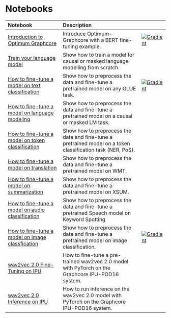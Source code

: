 # Notebooks

| Notebook     |      Description      | |
|:----------|:-------------|:-------------|
| [Introduction to Optimum Graphcore](https://github.com/huggingface/optimum-graphcore/blob/main/notebooks/introduction_to_optimum_graphcore.ipynb) |  Introduce Optimum-Graphcore with a BERT fine-tuning example. | [![Gradient](https://assets.paperspace.io/img/gradient-badge.svg)](https://console.paperspace.com/github/gradient-ai/Graphcore-HuggingFace?machine=Free-IPU-POD16&container=graphcore%2Fpytorch-jupyter%3A2.6.0-ubuntu-20.04-20220804&file=%2Fnotebook-tutorials%2Fintroduction_to_optimum_graphcore.ipynb) |
| [Train your language model](https://github.com/huggingface/optimum-graphcore/blob/main/notebooks/language_modelling_from_scratch.ipynb) | Show how to train a model for causal or masked language modelling from scratch. | |
| [How to fine-tune a model on text classification](https://github.com/huggingface/optimum-graphcore/blob/main/notebooks/text_classification.ipynb) | Show how to preprocess the data and fine-tune a pretrained model on any GLUE task. | [![Gradient](https://assets.paperspace.io/img/gradient-badge.svg)](https://console.paperspace.com/github/gradient-ai/Graphcore-HuggingFace?machine=Free-IPU-POD16&container=graphcore%2Fpytorch-jupyter%3A2.6.0-ubuntu-20.04-20220804&file=%2Fnotebook-tutorials%2Ftext_classification.ipynb) |
| [How to fine-tune a model on language modeling](https://github.com/huggingface/optimum-graphcore/blob/main/notebooks/language_modeling.ipynb)| Show how to preprocess the data and fine-tune a pretrained model on a causal or masked LM task. | |
| [How to fine-tune a model on token classification](https://github.com/huggingface/optimum-graphcore/blob/main/notebooks/token_classification.ipynb) | Show how to preprocess the data and fine-tune a pretrained model on a token classification task (NER, PoS). | |
| [How to fine-tune a model on translation](https://github.com/huggingface/optimum-graphcore/blob/main/notebooks/translation.ipynb) | Show how to preprocess the data and fine-tune a pretrained model on WMT. | |
| [How to fine-tune a model on summarization](https://github.com/huggingface/optimum-graphcore/blob/main/notebooks/summarization.ipynb) | Show how to preprocess the data and fine-tune a pretrained model on XSUM. | | 
| [How to fine-tune a model on audio classification](https://github.com/huggingface/optimum-graphcore/blob/main/notebooks/audio_classification.ipynb)| Show how to preprocess the data and fine-tune a pretrained Speech model on Keyword Spotting | |
| [How to fine-tune a model on image classfication](https://github.com/huggingface/optimum-graphcore/blob/main/notebooks/image_classification.ipynb) |  Show how to preprocess the data and fine-tune a pretrained model on image classification. | [![Gradient](https://assets.paperspace.io/img/gradient-badge.svg)](https://console.paperspace.com/github/gradient-ai/Graphcore-HuggingFace?machine=Free-IPU-POD16&container=graphcore%2Fpytorch-jupyter%3A2.6.0-ubuntu-20.04-20220804&file=%2Fget-started%2Fwalkthrough.ipynb) | 
| [wav2vec 2.0 Fine-Tuning on IPU](https://github.com/huggingface/optimum-graphcore/blob/main/notebooks/wav2vec2/wav2vec2-fine-tuning-checkpoint.ipynb) |  How to fine-tune a pre-trained wav2vec 2.0 model with PyTorch on the Graphcore IPU-POD16 system.| |
| [wav2vec 2.0 Inference on IPU](https://github.com/huggingface/optimum-graphcore/blob/main/notebooks/wav2vec2/wav2vec2-inference-checkpoint.ipynb) |  How to run inference on the wav2vec 2.0 model with PyTorch on the Graphcore IPU-POD16 system.| |
